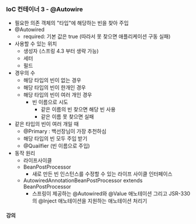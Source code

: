 ### IoC 컨테이너 3 - @Autowire
- 필요한 의존 객체의 "타입"에 해당하는 빈을 찾아 주입
- @Autowired
    - required: 기본 값은 true (따라서 못 찾으면 애플리케이션 구동 실패)
- 사용할 수 있는 위치
    - 생성자 (스프링 4.3 부터 생략 가능)
    - 세터
    - 필드
- 경우의 수
    - 해당 타입의 빈이 없는 경우
    - 해당 타입의 빈이 한개인 경우
    - 해당 타입의 빈이 여러 개인 경우
      - 빈 이름으로 시도
        - 같은 이름의 빈 찾으면 해당 빈 사용
        - 같은 이름 못 찾으면 실패
- 같은 타입의 빈이 여러 개일 때
    - @Primary : 백선장님이 가장 추천하심
    - 해당 타입의 빈 모두 주입 받기
    - @Quailfier (빈 이름으로 주입)
- 동작 원리
    - 라이프사이클
    - BeanPostProcessor
      - 새로 만든 빈 인스턴스를 수정할 수 있는 라이프 사이클 인터페이스
    - AutowiredAnnotationBeanPostProcessor extends BeanPostProcessor
      - 스프링이 제공하는 @Autowired와 @Value 애노테이션 그리고 JSR-330의 @Inject 애노테이션을 지원하는 애노테이션 처리기
          
#### 강의
























